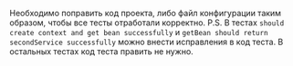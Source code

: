 Необходимо поправить код проекта, либо файл конфигурации таким образом, чтобы все тесты отработали корректно.
P.S. В тестах `should create context and get bean successfully` и `getBean should return secondService successfully` можно внести исправления в код теста. В остальных тестах код теста править не нужно.